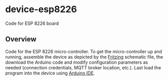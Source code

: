 # device-esp8226
Code for ESP 8226 board

## Overview
Code for the ESP 8226 micro-controller. To get the micro-controller up and running, assemble the device as depicted by the [Fritzing](https://fritzing.org/) schematic file, the download the Arduino code and modify configuration parameters as needed (connection credentials, MQTT broker location, etc.). Last load the program into the device using [Arduino IDE](https://www.arduino.cc/en/software).